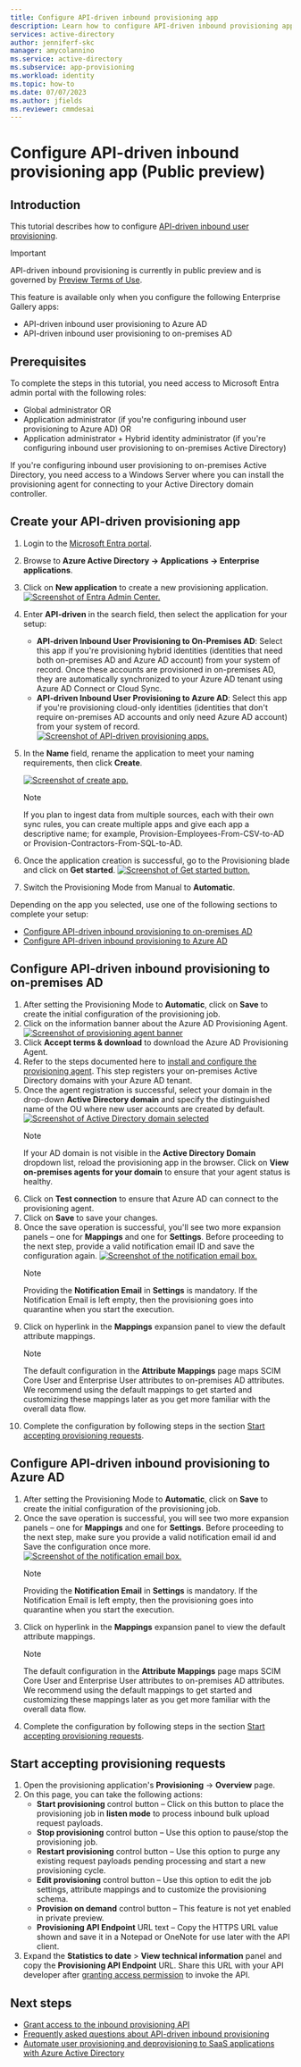 ```yaml
---
title: Configure API-driven inbound provisioning app
description: Learn how to configure API-driven inbound provisioning app
services: active-directory
author: jenniferf-skc
manager: amycolannino
ms.service: active-directory
ms.subservice: app-provisioning
ms.workload: identity
ms.topic: how-to
ms.date: 07/07/2023
ms.author: jfields
ms.reviewer: cmmdesai
---
```


# Configure API-driven inbound provisioning app (Public preview)

## Introduction
This tutorial describes how to configure [API-driven inbound user provisioning](inbound-provisioning-api-concepts.md). 

> [!IMPORTANT]
> API-driven inbound provisioning is currently in public preview and is governed by [Preview Terms of Use](https://azure.microsoft.com/support/legal/preview-supplemental-terms/).

This feature is available only when you configure the following Enterprise Gallery apps: 
* API-driven inbound user provisioning to Azure AD
* API-driven inbound user provisioning to on-premises AD

## Prerequisites
To complete the steps in this tutorial, you need access to Microsoft Entra admin portal with the following roles: 

* Global administrator OR
* Application administrator (if you're configuring inbound user provisioning to Azure AD) OR
* Application administrator + Hybrid identity administrator (if you're configuring inbound user provisioning to on-premises Active Directory)

If you're configuring inbound user provisioning to on-premises Active Directory, you need access to a Windows Server where you can install the provisioning agent for connecting to your Active Directory domain controller. 

## Create your API-driven provisioning app

1. Login to the [Microsoft Entra portal](<https://entra.microsoft.com>).
2. Browse to **Azure Active Directory -> Applications -> Enterprise applications**.
3. Click on **New application** to create a new provisioning application. 
     [![Screenshot of Entra Admin Center.](media/inbound-provisioning-api-configure-app/provisioning-entra-admin-center.png)](media/inbound-provisioning-api-configure-app/provisioning-entra-admin-center.png#lightbox)
4. Enter **API-driven** in the search field, then select the application for your setup:
     * **API-driven Inbound User Provisioning to On-Premises AD**: Select this app if you're provisioning hybrid identities (identities that need both on-premises AD and Azure AD account) from your system of record. Once these accounts are provisioned in on-premises AD, they are automatically synchronized to your Azure AD tenant using Azure AD Connect or Cloud Sync.
     * **API-driven Inbound User Provisioning to Azure AD**: Select this app if you're provisioning cloud-only identities (identities that don't require on-premises AD accounts and only need Azure AD account) from your system of record.
     [![Screenshot of API-driven provisioning apps.](media/inbound-provisioning-api-configure-app/api-driven-inbound-provisioning-apps.png)](media/inbound-provisioning-api-configure-app/api-driven-inbound-provisioning-apps.png#lightbox)
5. In the **Name** field, rename the application to meet your naming requirements, then click **Create**.

     [![Screenshot of create app.](media/inbound-provisioning-api-configure-app/provisioning-create-inbound-provisioning-app.png)](media/inbound-provisioning-api-configure-app/provisioning-create-inbound-provisioning-app.png#lightbox)

     > [!NOTE]
     > If you plan to ingest data from multiple sources, each with their own sync rules, you can create multiple apps and give each app a descriptive name; for example, Provision-Employees-From-CSV-to-AD or Provision-Contractors-From-SQL-to-AD.
6. Once the application creation is successful, go to the Provisioning blade and click on **Get started**.
     [![Screenshot of Get started button.](media/inbound-provisioning-api-configure-app/provisioning-overview-get-started.png)](media/inbound-provisioning-api-configure-app/provisioning-overview-get-started.png#lightbox)
7. Switch the Provisioning Mode from Manual to **Automatic**.

Depending on the app you selected, use one of the following sections to complete your setup: 
* [Configure API-driven inbound provisioning to on-premises AD](#configure-api-driven-inbound-provisioning-to-on-premises-ad)
* [Configure API-driven inbound provisioning to Azure AD](#configure-api-driven-inbound-provisioning-to-azure-ad)

## Configure API-driven inbound provisioning to on-premises AD

1. After setting the Provisioning Mode to **Automatic**, click on **Save** to create the initial configuration of the provisioning job. 
1. Click on the information banner about the Azure AD Provisioning Agent.
     [![Screenshot of provisioning agent banner](media/inbound-provisioning-api-configure-app/provisioning-agent-banner.png)](media/inbound-provisioning-api-configure-app/provisioning-agent-banner.png#lightbox)
1. Click **Accept terms & download** to download the Azure AD Provisioning Agent.
1. Refer to the steps documented here to [install and configure the provisioning agent](https://go.microsoft.com/fwlink/?linkid=2241216). This step registers your on-premises Active Directory domains with your Azure AD tenant.
1. Once the agent registration is successful, select your domain in the drop-down **Active Directory domain** and specify the distinguished name of the OU where new user accounts are created by default.
     [![Screenshot of Active Directory domain selected](media/inbound-provisioning-api-configure-app/provisioning-ad-domain-and-ou.png)](media/inbound-provisioning-api-configure-app/provisioning-ad-domain-and-ou.png#lightbox)
     > [!NOTE]
     > If your AD domain is not visible in the **Active Directory Domain** dropdown list, reload the provisioning app in the browser. Click on **View on-premises agents for your domain** to ensure that your agent status is healthy.
1. Click on **Test connection** to ensure that Azure AD can connect to the provisioning agent.
1. Click on **Save** to save your changes.
1. Once the save operation is successful, you'll see two more expansion panels – one for **Mappings** and one for **Settings**. Before proceeding to the next step, provide a valid notification email ID and save the configuration again.
     [![Screenshot of the notification email box.](media/inbound-provisioning-api-configure-app/provisioning-notification-email.png)](media/inbound-provisioning-api-configure-app/provisioning-notification-email.png#lightbox)
     > [!NOTE]
     > Providing the **Notification Email** in **Settings** is mandatory. If the Notification Email is left empty, then the provisioning goes into quarantine when you start the execution.
1. Click on hyperlink in the **Mappings** expansion panel to view the default attribute mappings. 
     > [!NOTE]
     > The default configuration in the **Attribute Mappings** page maps SCIM Core User and Enterprise User attributes to on-premises AD attributes. We recommend using the default mappings to get started and customizing these mappings later as you get more familiar with the overall data flow.
1. Complete the configuration by following steps in the section [Start accepting provisioning requests](#start-accepting-provisioning-requests).


## Configure API-driven inbound provisioning to Azure AD
 

1. After setting the Provisioning Mode to **Automatic**, click on **Save** to create the initial configuration of the provisioning job. 
1. Once the save operation is successful, you will see two more expansion panels – one for **Mappings** and one for **Settings**. Before proceeding to the next step, make sure you provide a valid notification email id and Save the configuration once more. 
     [![Screenshot of the notification email box.](media/inbound-provisioning-api-configure-app/provisioning-notification-email.png)](media/inbound-provisioning-api-configure-app/provisioning-notification-email.png#lightbox)
     > [!NOTE]
     > Providing the **Notification Email** in **Settings** is mandatory. If the Notification Email is left empty, then the provisioning goes into quarantine when you start the execution.
1. Click on hyperlink in the **Mappings** expansion panel to view the default attribute mappings. 
     > [!NOTE]
     > The default configuration in the **Attribute Mappings** page maps SCIM Core User and Enterprise User attributes to on-premises AD attributes. We recommend using the default mappings to get started and customizing these mappings later as you get more familiar with the overall data flow.
1. Complete the configuration by following steps in the section [Start accepting provisioning requests](#start-accepting-provisioning-requests).

## Start accepting provisioning requests

1. Open the provisioning application's **Provisioning** -> **Overview** page. 
1. On this page, you can take the following actions: 
     - **Start provisioning** control button – Click on this button to place the provisioning job in **listen mode** to process inbound bulk upload request payloads.  
     - **Stop provisioning** control button – Use this option to pause/stop the provisioning job. 
     - **Restart provisioning** control button – Use this option to purge any existing request payloads pending processing and start a new provisioning cycle. 
     - **Edit provisioning** control button – Use this option to edit the job settings, attribute mappings and to customize the provisioning schema. 
     - **Provision on demand** control button – This feature is not yet enabled in private preview. 
     - **Provisioning API Endpoint** URL text – Copy the HTTPS URL value shown and save it in a Notepad or OneNote for use later with the API client.
1. Expand the **Statistics to date** > **View technical information** panel and copy the **Provisioning API Endpoint** URL. Share this URL with your API developer after [granting access permission](inbound-provisioning-api-grant-access.md) to invoke the API. 

## Next steps
- [Grant access to the inbound provisioning API](inbound-provisioning-api-grant-access.md)
- [Frequently asked questions about API-driven inbound provisioning](inbound-provisioning-api-faqs.md)
- [Automate user provisioning and deprovisioning to SaaS applications with Azure Active Directory](user-provisioning.md)

